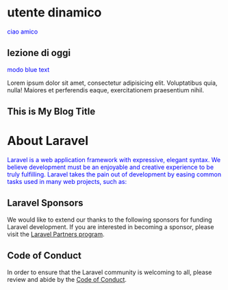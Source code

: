# utente dinamico

<span style="color:blue"> ciao amico </span>

## lezione di oggi

<span style="color:blue">modo blue text</span> 
<p class="mt-3 text-gray-600 text-base">
        Lorem ipsum dolor sit amet, consectetur adipisicing elit. Voluptatibus quia, nulla! Maiores et perferendis eaque,
                exercitationem praesentium nihil.
        </p>
<h2 class="font-bold text-2xl mb-2">This is My Blog Title</h2>

# About Laravel     

<span style="color:blue">Laravel is a web application framework with expressive, elegant syntax. We believe development must be an enjoyable and creative experience to be truly fulfilling. Laravel takes the pain out of development by easing common tasks used in many web projects, such as:</span>

## Laravel Sponsors

We would like to extend our thanks to the following sponsors for funding Laravel development. If you are interested in becoming a sponsor, please visit the [Laravel Partners program](https://partners.laravel.com).

## Code of Conduct

In order to ensure that the Laravel community is welcoming to all, please review and abide by the [Code of Conduct](https://laravel.com/docs/contributions#code-of-conduct).
